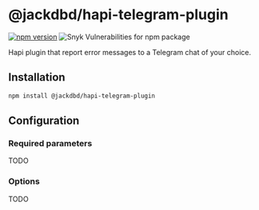 # @jackdbd/hapi-telegram-plugin

[![npm version](https://badge.fury.io/js/@jackdbd%2Fhapi-telegram-plugin.svg)](https://badge.fury.io/js/@jackdbd%2Fhapi-telegram-plugin)
![Snyk Vulnerabilities for npm package](https://img.shields.io/snyk/vulnerabilities/npm/@jackdbd%2Fhapi-telegram-plugin)

Hapi plugin that report error messages to a Telegram chat of your choice.

## Installation

```sh
npm install @jackdbd/hapi-telegram-plugin
```

## Configuration

### Required parameters

TODO

### Options

TODO
